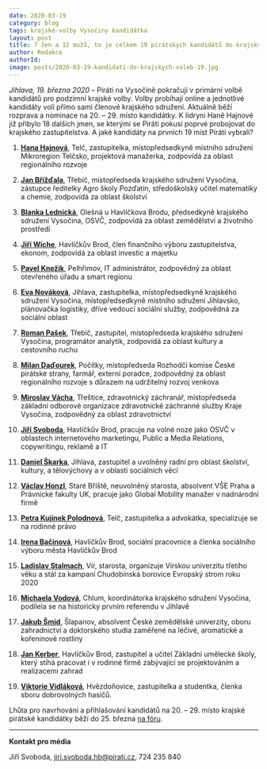 ```yaml
---
date: 2020-03-19
category: blog
tags: krajské-volby Vysočiny kandidátka 
layout: post
title: 7 žen a 12 mužů, to je celkem 19 pirátských kandidátů do krajských voleb
author: Redakce 
authorId:  
image: posts/2020-03-19-kandidati-do-krajskych-voleb-19.jpg
---
```


*Jihlava, 19. března 2020* – Piráti na Vysočině pokračují v primární volbě kandidátů pro podzimní krajské volby. Volby probíhají online a jednotlivé kandidáty volí přímo sami členové krajského sdružení. Aktuálně běží rozprava a nominace na 20. – 29. místo kandidátky. K lídryni Haně Hajnové již přibylo 18 dalších jmen, se kterými se Piráti pokusí poprvé probojovat do krajského zastupitelstva. A jaké kandidáty na prvních 19 míst Piráti vybrali?

1.	**[Hana Hajnová](https://vysocina.pirati.cz/lide/hana-hajnova)**, Telč, zastupitelka, místopředsedkyně místního sdružení Mikroregion Telčsko, projektová manažerka, zodpovídá za oblast regionálního rozvoje

2.	**[Jan Břížďala](https://vysocina.pirati.cz/lide/jan-brizdala)**, Třebíč, místopředseda krajského sdružení Vysočina, zástupce ředitelky Agro školy Pozďatín, středoškolský učitel matematiky a chemie, zodpovídá za oblast školství

3.	**[Blanka Lednická](https://vysocina.pirati.cz/lide/blanka-lednicka)**, Olešná u Havlíčkova Brodu, předsedkyně krajského sdružení Vysočina, OSVČ, zodpovídá za oblast zemědělství a životního prostředí

4.	**[Jiří Wiche](https://vysocina.pirati.cz/lide/jiri-wiche)**, Havlíčkův Brod, člen finančního výboru zastupitelstva, ekonom, zodpovídá za oblast investic a majetku

5.	**[Pavel Knežik](https://vysocina.pirati.cz/lide/pavel-knezik)**, Pelhřimov, IT administrátor, zodpovědný za oblast otevřeného úřadu a  smart regionu

6.	**[Eva Nováková](https://vysocina.pirati.cz/lide/eva-novakova)**, Jihlava, zastupitelka, místopředsedkyně krajského sdružení Vysočina, místopředsedkyně místního sdružení Jihlavsko, plánovačka logistiky, dříve vedoucí sociální služby, zodpovědná za sociální oblast

7.	**[Roman Pašek](https://vysocina.pirati.cz/lide/roman-pasek)**, Třebíč, zastupitel, místopředseda krajského sdružení Vysočina, programátor analytik, zodpovídá za oblast kultury a cestovního ruchu

8.	**[Milan Daďourek](https://vysocina.pirati.cz/lide/milan-dadourek)**, Počítky, místopředseda Rozhodčí komise České pirátské strany, farmář, externí poradce, zodpovědný za oblast regionálního rozvoje s důrazem na udržitelný rozvoj venkova

9.	**[Miroslav Vácha](https://vysocina.pirati.cz/lide/miroslav-vacha)**, Třeštice, zdravotnický záchranář, místopředseda základní odborové organizace zdravotnické záchranné služby Kraje Vysočina, zodpovědný za oblast zdravotnictví 

10. **[Jiří Svoboda](https://vysocina.pirati.cz/lide/jiri-svoboda)**, Havlíčkův Brod, pracuje na volné noze jako OSVČ v oblastech internetového marketingu, Public a Media Relations, copywritingu, reklamě a IT

11. **[Daniel Škarka](https://lide.pirati.cz/personProfile/786)**, Jihlava, zastupitel a uvolněný radní pro oblast školství, kultury, a tělovýchovy a v oblasti sociálních věcí

12. **[Václav Honzl](https://vysocina.pirati.cz/lide/vaclav-honzl)**, Staré Bříště, neuvolněný starosta, absolvent  VŠE Praha a Právnické fakulty UK, pracuje jako Global Mobility manažer v nadnárodní firmě

13. **[Petra Kujínek Polodnová](https://vysocina.pirati.cz/lide/petra-kujinek-polodnova)**, Telč, zastupitelka a advokátka, specializuje se na rodinné právo

14. **[Irena Bačinová](https://vysocina.pirati.cz/lide/irena-bacinova)**, Havlíčkův Brod, sociální pracovnice a členka sociálního výboru města Havlíčkův Brod

15. **[Ladislav Stalmach](https://vysocina.pirati.cz/lide/ladislav-stalmach)**, Vír, starosta, organizuje Vírskou univerzitu třetího věku a stál za kampaní Chudobínská borovice Evropský strom roku 2020

16. **[Michaela Vodová](https://vysocina.pirati.cz/lide/michaela-vodova)**, Chlum, koordinátorka krajského sdružení Vysočina, podílela se na historicky prvním referendu v Jihlavě  

17. **[Jakub Šmíd](https://vysocina.pirati.cz/lide/jakub-smid)**, Šlapanov, absolvent České zemědělské univerzity, oboru zahradnictví a doktorského studia zaměřené na léčivé, aromatické a kořeninové rostliny

18. **[Jan Kerber](https://vysocina.pirati.cz/lide/jan-kerber)**, Havlíčkův Brod, zastupitel a učitel Základní umělecké školy, který stíhá pracovat i v rodinné firmě zabývající se projektováním a realizacemi zahrad

19. **[Viktorie Vidláková](https://vysocina.pirati.cz/lide/viktorie-vidlakova)**, Hvězdoňovice, zastupitelka a studentka, členka sboru dobrovolných hasičů.

Lhůta pro navrhování a přihlašování kandidátů na 20. – 29. místo krajské pirátské kandidátky běží do 25. března [na fóru](https://forum.pirati.cz/viewtopic.php?f=416&t=51764). 

---

**Kontakt pro média**

Jiří Svoboda, <jiri.svoboda.hb@pirati.cz>, 724 235 840
